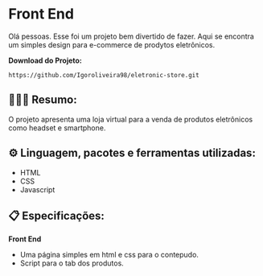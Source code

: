 # Front End

Olá pessoas. Esse foi um projeto bem divertido de fazer. Aqui se encontra um simples design para e-commerce de prodytos eletrônicos.
 
**Download do Projeto:** 
```
https://github.com/Igoroliveira98/eletronic-store.git
```


## 👨🏻‍💻 Resumo: 

O projeto apresenta uma loja virtual para a venda de produtos eletrônicos como headset e smartphone.

## ⚙️ Linguagem, pacotes e ferramentas utilizadas:

- HTML
- CSS
- Javascript


## 📋 Especificações:

**Front End**

- Uma página simples em html e css para o contepudo.
- Script para o tab dos produtos.
